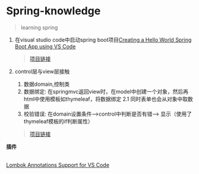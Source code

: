 # Spring-knowledge

> learning spring


1. 在visual studio code中启动spring boot项目[Creating a Hello World Spring Boot App using VS Code](https://medium.com/programming-is-hard/creating-a-hello-world-spring-boot-app-using-vs-code-f59b1e2e95d)

    > [项目链接](./letsgo/)

2. control层与view层接触
    1. 数据domain,控制类
    2. 数据绑定: 在springmvc返回view时，在model中创建一个对象，然后再html中使用模板如thymeleaf，将数据绑定
        2.1 同时表单也会从对象中取数据
    3. 校验错误: 在domain设置条件-->control中判断是否有错--> 显示（使用了thymeleaf模板的if判断属性）
    > [项目链接](./ch02/)



**插件**

[	
Lombok Annotations Support for VS Code](https://marketplace.visualstudio.com/items?itemName=GabrielBB.vscode-lombok)